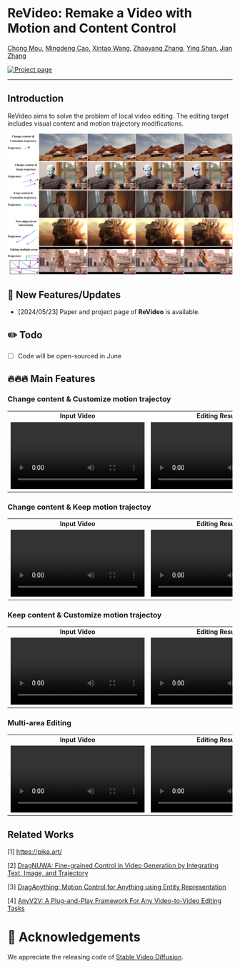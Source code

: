 # ReVideo: Remake a Video with Motion and Content Control
[Chong Mou](https://scholar.google.com/citations?user=SYQoDk0AAAAJ&hl=zh-CN),
[Mingdeng Cao](https://scholar.google.com/citations?user=EcS0L5sAAAAJ&hl=en),
[Xintao Wang](https://xinntao.github.io/),
[Zhaoyang Zhang](https://zzyfd.github.io/),
[Ying Shan](https://scholar.google.com/citations?user=4oXBp9UAAAAJ),
[Jian Zhang](https://jianzhang.tech/)

[![Project page](https://img.shields.io/badge/Project-Page-brightgreen)](https://mc-e.github.io/project/ReVideo/)

---
## Introduction
ReVideo aims to solve the problem of local video editing. The editing target includes visual content and motion trajectory modifications.
<p align="center">
  <img src="asserts/teaser.jpg">
</p>

## 📰 **New Features/Updates**
- [2024/05/23] Paper and project page of **ReVideo** is available.

## ✏️ Todo
- [ ] Code will be open-sourced in June

## 🔥🔥🔥 Main Features
### Change content & Customize motion trajectoy
<table class="center">
<tr>
  <td style="text-align:center;"><b>Input Video</b></td>
  <td style="text-align:center;"><b>Editing Result</b></td>
</tr>
<tr>
  <td><video src="https://github.com/MC-E/DragonDiffusion/assets/54032224/222f35da-7396-4989-a3c3-9ab4a2e5fa98" autoplay></td>
  <td><video src="https://github.com/MC-E/DragonDiffusion/assets/54032224/c128f1d7-30e4-49e7-b6b7-9d5f428ff882" autoplay></td>
</tr>
</table>

### Change content & Keep motion trajectoy
<table class="center">
<tr>
  <td style="text-align:center;"><b>Input Video</b></td>
  <td style="text-align:center;"><b>Editing Result</b></td>
</tr>
<tr>
  <td><video src="https://github.com/MC-E/DragonDiffusion/assets/54032224/d25dce6a-88cf-45ad-9177-76df9fffe819" autoplay></td>
  <td><video src="https://github.com/MC-E/DragonDiffusion/assets/54032224/06c8f19d-4569-417f-a4a3-1782a09404db" autoplay></td>
</tr>
</table>

### Keep content & Customize motion trajectoy
<table class="center">
<tr>
  <td style="text-align:center;"><b>Input Video</b></td>
  <td style="text-align:center;"><b>Editing Result</b></td>
</tr>
<tr>
  <td><video src="https://github.com/MC-E/DragonDiffusion/assets/54032224/490b4e9b-c1af-4f87-83de-c6b27f4a925b" autoplay></td>
  <td><video src="https://github.com/MC-E/DragonDiffusion/assets/54032224/93f77c7b-23a8-4b1e-8e6d-1abf57fd1130" autoplay></td>
</tr>
</table>

### Multi-area Editing
<table class="center">
<tr>
  <td style="text-align:center;"><b>Input Video</b></td>
  <td style="text-align:center;"><b>Editing Result</b></td>
</tr>
<tr>
  <td><video src="https://github.com/MC-E/DragonDiffusion/assets/54032224/339263b6-ea97-4c43-8617-b40459b1973c" autoplay></td>
  <td><video src="https://github.com/MC-E/DragonDiffusion/assets/54032224/7a005b3a-ff3e-492c-9643-0fd921b0b53e" autoplay></td>
</tr>
</table>

## Related Works
<p>
[1] <a href="https://pika.art/">https://pika.art/</a>
</p>
<p>
[2] <a href="https://arxiv.org/abs/2308.08089">DragNUWA: Fine-grained Control in Video Generation by Integrating Text, Image, and Trajectory</a>
</p>
<p>
[3] <a href="https://arxiv.org/abs/2403.07420">
    DragAnything: Motion Control for Anything using Entity Representation</a>
</p>
<p>
[4] <a href="https://arxiv.org/abs/2403.14468/">AnyV2V: A Plug-and-Play Framework For Any Video-to-Video Editing Tasks</a>
</p>

# 🤗 Acknowledgements
We appreciate the releasing code of [Stable Video Diffusion](https://github.com/Stability-AI/generative-models).

